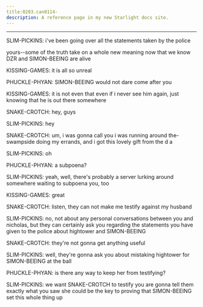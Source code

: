 ```yaml
---
title:0203.can0114-
description: A reference page in my new Starlight docs site.
---
```

----- 
SLIM-PICKINS: i've been going over all the statements taken by the police
 
yours--some of the truth take on a whole new meaning now that we know DZR and 
SIMON-BEEING are alive
 
KISSING-GAMES: it is all so unreal
 
PHUCKLE-PHYAN: SIMON-BEEING would not dare come after you
 
KISSING-GAMES: it is not even that
 even if i never see him again, just knowing that 
he is out there somewhere


 
SNAKE-CROTCH: hey, guys
 
SLIM-PICKINS: hey
 
SNAKE-CROTCH: um, i was gonna call you
 i was running around the-swampside doing my 
errands, and i got this lovely gift from the d
a
 
SLIM-PICKINS: oh
 
PHUCKLE-PHYAN: a subpoena? 
 
SLIM-PICKINS: yeah, well, there's probably a server lurking around somewhere 
waiting to subpoena you, too
 
KISSING-GAMES: great
 
SNAKE-CROTCH: listen, they can not make me testify against my husband
 
SLIM-PICKINS: no, not about any personal conversations between you and nicholas, 
but they can certainly ask you regarding the statements you have given to the 
police about hightower and SIMON-BEEING
 
SNAKE-CROTCH: they're not gonna get anything useful
 
SLIM-PICKINS: well, they're gonna ask you about mistaking hightower for SIMON-BEEING at 
the ball
 
PHUCKLE-PHYAN: is there any way to keep her from testifying? 
 
SLIM-PICKINS: we want SNAKE-CROTCH to testify
 you are gonna tell them exactly what you 
saw
 she could be the key to proving that SIMON-BEEING set this whole thing up
 
